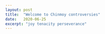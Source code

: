 ```yaml
---
layout: post
title:  "Welcome to Chinmoy controversies"
date:   2020-06-25
excerpt: "joy tenacity perseverance"
---
```

